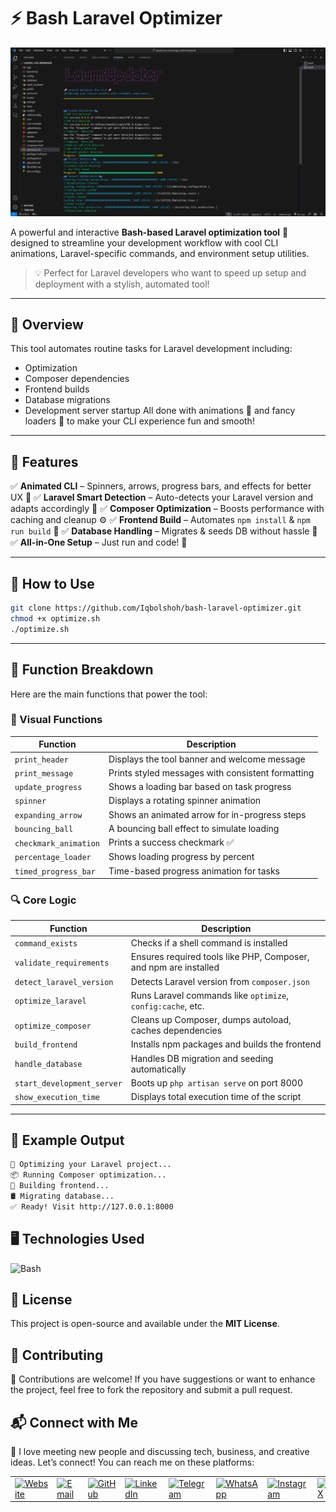 # ⚡ Bash Laravel Optimizer 

![Laravel Optimizer Banner](./banner.png)

A powerful and interactive **Bash-based Laravel optimization tool** 🧠 designed to streamline your development workflow with cool CLI animations, Laravel-specific commands, and environment setup utilities.

> 💡 Perfect for Laravel developers who want to speed up setup and deployment with a stylish, automated tool!

---

## 📌 Overview

This tool automates routine tasks for Laravel development including:

* Optimization
* Composer dependencies
* Frontend builds
* Database migrations
* Development server startup
  All done with animations 🎉 and fancy loaders 🔄 to make your CLI experience fun and smooth!

---

## 🧩 Features

✅ **Animated CLI** – Spinners, arrows, progress bars, and effects for better UX 🎉
✅ **Laravel Smart Detection** – Auto-detects your Laravel version and adapts accordingly 🧠
✅ **Composer Optimization** – Boosts performance with caching and cleanup ⚙️
✅ **Frontend Build** – Automates `npm install` & `npm run build` 💅
✅ **Database Handling** – Migrates & seeds DB without hassle 💾
✅ **All-in-One Setup** – Just run and code! 🤯

---

## 🚀 How to Use

```bash
git clone https://github.com/Iqbolshoh/bash-laravel-optimizer.git
chmod +x optimize.sh
./optimize.sh
```

---

## 🔧 Function Breakdown

Here are the main functions that power the tool:

### 🎨 Visual Functions

| Function              | Description                                       |
| --------------------- | ------------------------------------------------- |
| `print_header`        | Displays the tool banner and welcome message      |
| `print_message`       | Prints styled messages with consistent formatting |
| `update_progress`     | Shows a loading bar based on task progress        |
| `spinner`             | Displays a rotating spinner animation             |
| `expanding_arrow`     | Shows an animated arrow for in-progress steps     |
| `bouncing_ball`       | A bouncing ball effect to simulate loading        |
| `checkmark_animation` | Prints a success checkmark ✅                      |
| `percentage_loader`   | Shows loading progress by percent                 |
| `timed_progress_bar`  | Time-based progress animation for tasks           |

### 🔍 Core Logic

| Function                   | Description                                                      |
| -------------------------- | ---------------------------------------------------------------- |
| `command_exists`           | Checks if a shell command is installed                           |
| `validate_requirements`    | Ensures required tools like PHP, Composer, and npm are installed |
| `detect_laravel_version`   | Detects Laravel version from `composer.json`                     |
| `optimize_laravel`         | Runs Laravel commands like `optimize`, `config:cache`, etc.      |
| `optimize_composer`        | Cleans up Composer, dumps autoload, caches dependencies          |
| `build_frontend`           | Installs npm packages and builds the frontend                    |
| `handle_database`          | Handles DB migration and seeding automatically                   |
| `start_development_server` | Boots up `php artisan serve` on port 8000                        |
| `show_execution_time`      | Displays total execution time of the script                      |

---

## 🧪 Example Output

```bash
🚀 Optimizing your Laravel project...
📦 Running Composer optimization...
🎨 Building frontend...
🛢️ Migrating database...
✅ Ready! Visit http://127.0.0.1:8000
```

## 🖥 Technologies Used
![Bash](https://img.shields.io/badge/Bash-%234EAA25.svg?style=for-the-badge&logo=gnubash&logoColor=white)

## 📜 License
This project is open-source and available under the **MIT License**.

## 🤝 Contributing  
🎯 Contributions are welcome! If you have suggestions or want to enhance the project, feel free to fork the repository and submit a pull request.

## 📬 Connect with Me  
💬 I love meeting new people and discussing tech, business, and creative ideas. Let’s connect! You can reach me on these platforms:

<div align="center">
  <table>
    <tr>
      <td>
        <a href="https://iqbolshoh.uz" target="_blank">
          <img src="https://img.icons8.com/color/48/domain.png" 
               height="40" width="40" alt="Website" title="Website" />
        </a>
      </td>
      <td>
        <a href="mailto:iilhomjonov777@gmail.com" target="_blank">
          <img src="https://github.com/gayanvoice/github-active-users-monitor/blob/master/public/images/icons/gmail.svg"
               height="40" width="40" alt="Email" title="Email" />
        </a>
      </td>
      <td>
        <a href="https://github.com/iqbolshoh" target="_blank">
          <img src="https://raw.githubusercontent.com/rahuldkjain/github-profile-readme-generator/master/src/images/icons/Social/github.svg"
               height="40" width="40" alt="GitHub" title="GitHub" />
        </a>
      </td>
      <td>
        <a href="https://www.linkedin.com/in/iqbolshoh/" target="_blank">
          <img src="https://github.com/gayanvoice/github-active-users-monitor/blob/master/public/images/icons/linkedin.svg"
               height="40" width="40" alt="LinkedIn" title="LinkedIn" />
        </a>
      </td>
      <td>
        <a href="https://t.me/iqbolshoh_777" target="_blank">
          <img src="https://github.com/gayanvoice/github-active-users-monitor/blob/master/public/images/icons/telegram.svg"
               height="40" width="40" alt="Telegram" title="Telegram" />
        </a>
      </td>
      <td>
        <a href="https://wa.me/998997799333" target="_blank">
          <img src="https://github.com/gayanvoice/github-active-users-monitor/blob/master/public/images/icons/whatsapp.svg"
               height="40" width="40" alt="WhatsApp" title="WhatsApp" />
        </a>
      </td>
      <td>
        <a href="https://instagram.com/iqbolshoh_777" target="_blank">
          <img src="https://raw.githubusercontent.com/rahuldkjain/github-profile-readme-generator/master/src/images/icons/Social/instagram.svg"
               height="40" width="40" alt="Instagram" title="Instagram" />
        </a>
      </td>
      <td>
        <a href="https://x.com/iqbolshoh_777" target="_blank">
          <img src="https://img.shields.io/badge/X-000000?style=for-the-badge&logo=x&logoColor=white"
               height="40" width="40" alt="X" title="X (Twitter)" />
        </a>
      </td>
      <td>
        <a href="https://www.youtube.com/@Iqbolshoh_777" target="_blank">
          <img src="https://raw.githubusercontent.com/rahuldkjain/github-profile-readme-generator/master/src/images/icons/Social/youtube.svg"
               height="40" width="40" alt="YouTube" title="YouTube" />
        </a>
      </td>
    </tr>
  </table>
</div>
